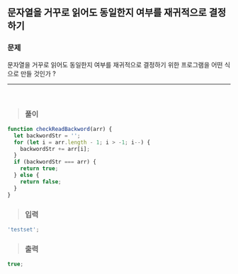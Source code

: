 ## 문자열을 거꾸로 읽어도 동일한지 여부를 재귀적으로 결정하기

### 문제

문자열을 거꾸로 읽어도 동일한지 여부를 재귀적으로 결정하기 위한 프로그램을 어떤 식으로 만들 것인가 ?

---

 <br/>

> ### 풀이

```javascript
function checkReadBackword(arr) {
  let backwordStr = '';
  for (let i = arr.length - 1; i > -1; i--) {
    backwordStr += arr[i];
  }
  if (backwordStr === arr) {
    return true;
  } else {
    return false;
  }
}
```

> ### 입력

```javascript
'testset';
```

> ### 출력

```javascript
true;
```
